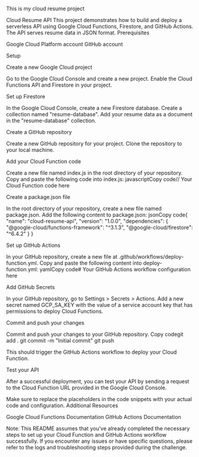 This is my cloud resume project

Cloud Resume API
This project demonstrates how to build and deploy a serverless API using Google Cloud Functions, Firestore, and GitHub Actions. The API serves resume data in JSON format.
Prerequisites

Google Cloud Platform account
GitHub account

Setup

Create a new Google Cloud project

Go to the Google Cloud Console and create a new project.
Enable the Cloud Functions API and Firestore in your project.


Set up Firestore

In the Google Cloud Console, create a new Firestore database.
Create a collection named "resume-database".
Add your resume data as a document in the "resume-database" collection.


Create a GitHub repository

Create a new GitHub repository for your project.
Clone the repository to your local machine.


Add your Cloud Function code

Create a new file named index.js in the root directory of your repository.
Copy and paste the following code into index.js:
javascriptCopy code// Your Cloud Function code here



Create a package.json file

In the root directory of your repository, create a new file named package.json.
Add the following content to package.json:
jsonCopy code{
  "name": "cloud-resume-api",
  "version": "1.0.0",
  "dependencies": {
    "@google-cloud/functions-framework": "^3.1.3",
    "@google-cloud/firestore": "^6.4.2"
  }
}



Set up GitHub Actions

In your GitHub repository, create a new file at .github/workflows/deploy-function.yml.
Copy and paste the following content into deploy-function.yml:
yamlCopy code# Your GitHub Actions workflow configuration here



Add GitHub Secrets

In your GitHub repository, go to Settings > Secrets > Actions.
Add a new secret named GCP_SA_KEY with the value of a service account key that has permissions to deploy Cloud Functions.


Commit and push your changes

Commit and push your changes to your GitHub repository.
Copy codegit add .
git commit -m "Initial commit"
git push

This should trigger the GitHub Actions workflow to deploy your Cloud Function.


Test your API

After a successful deployment, you can test your API by sending a request to the Cloud Function URL provided in the Google Cloud Console.



Make sure to replace the placeholders in the code snippets with your actual code and configuration.
Additional Resources

Google Cloud Functions Documentation
GitHub Actions Documentation

Note: This README assumes that you've already completed the necessary steps to set up your Cloud Function and GitHub Actions workflow successfully. If you encounter any issues or have specific questions, please refer to the logs and troubleshooting steps provided during the challenge.